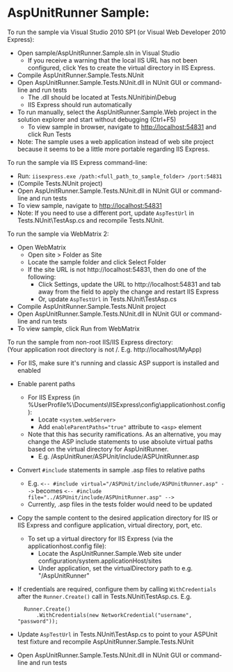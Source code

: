 # AspUnitRunner Sample:


To run the sample via Visual Studio 2010 SP1 (or Visual Web Developer 2010 
Express):

* Open sample/AspUnitRunner.Sample.sln in Visual Studio
	- If you receive a warning that the local IIS URL has not been 
	  configured, click Yes to create the virtual directory in IIS Express.
* Compile AspUnitRunner.Sample.Tests.NUnit
* Open AspUnitRunner.Sample.Tests.NUnit.dll in NUnit GUI or command-line and 
  run tests
	- The .dll should be located at Tests.NUnit\bin\Debug
	- IIS Express should run automatically
* To run manually, select the AspUnitRunner.Sample.Web project in the 
  solution explorer and start without debugging (Ctrl+F5)
	- To view sample in browser, navigate to <http://localhost:54831> and 
	  click Run Tests
* Note: The sample uses a web application instead of web site project because
  it seems to be a little more portable regarding IIS Express.


To run the sample via IIS Express command-line:

* Run: `iisexpress.exe /path:<full_path_to_sample_folder> /port:54831`
* (Compile Tests.NUnit project)
* Open AspUnitRunner.Sample.Tests.NUnit.dll in NUnit GUI or command-line and 
  run tests
* To view sample, navigate to <http://localhost:54831>
* Note: If you need to use a different port, update `AspTestUrl` in 
  Tests.NUnit\TestAsp.cs and recompile Tests.NUnit.


To run the sample via WebMatrix 2:

* Open WebMatrix
	- Open site > Folder as Site
	- Locate the sample folder and click Select Folder
	- If the site URL is not http://localhost:54831, then do one of the 
	  following:
		+ Click Settings, update the URL to http://localhost:54831 and tab 
		  away from the field to apply the change and restart IIS Express
		+ Or, update `AspTestUrl` in Tests.NUnit\TestAsp.cs
* Compile AspUnitRunner.Sample.Tests.NUnit project
* Open AspUnitRunner.Sample.Tests.NUnit.dll in NUnit GUI or command-line and 
  run tests
* To view sample, click Run from WebMatrix


To run the sample from non-root IIS/IIS Express directory:  
(Your application root directory is not /. E.g. http://localhost/MyApp)

* For IIS, make sure it's running and classic ASP support is installed and
  enabled
* Enable parent paths
	- For IIS Express (in 
	  %UserProfile%\Documents\IISExpress\config\applicationhost.config):
		+ Locate `<system.webServer>`
		+ Add `enableParentPaths="true"` attribute to `<asp>` element
	- Note that this has security ramifications. As an alternative, you may 
	  change the ASP include statements to use absolute virtual paths based 
	  on the virtual directory for AspUnitRunner.
		+ E.g. /AspUnitRuner/ASPUnit/include/ASPUnitRunner.asp
* Convert `#include` statements in sample .asp files to relative paths
	- E.g. `<-- #include virtual="/ASPUnit/include/ASPUnitRunner.asp" -->` 
	  becomes `<-- #include file="../ASPUnit/include/ASPUnitRunner.asp" -->`
	- Currently, .asp files in the tests folder would need to be updated
* Copy the sample content to the desired application directory for IIS or IIS
  Express and configure application, virtual directory, port, etc.
	- To set up a virtual directory for IIS Express (via the 
	  applicationhost.config file):
		+ Locate the AspUnitRunner.Sample.Web site under 
		  configuration/system.applicationHost/sites
		+ Under application, set the virtualDirectory path to e.g. 
		  "/AspUnitRunner"
* If credentials are required, configure them by calling `WithCredentials` 
  after the `Runner.Create()` call in Tests.NUnit\TestAsp.cs. E.g.

		Runner.Create()
			.WithCredentials(new NetworkCredential("username", "password"));

* Update `AspTestUrl` in Tests.NUnit\TestAsp.cs to point to your ASPUnit test
  fixture and recompile AspUnitRunner.Sample.Tests.NUnit
* Open AspUnitRunner.Sample.Tests.NUnit.dll in NUnit GUI or command-line and 
  run tests
